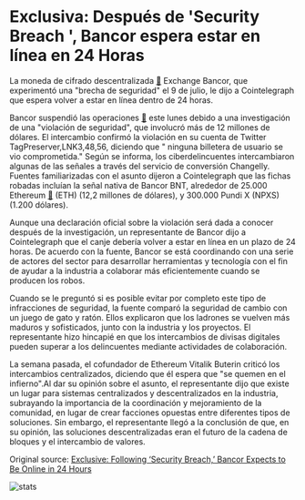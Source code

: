 # Exclusiva: Después de 'Security Breach ', Bancor espera estar en línea en 24 Horas

La moneda de cifrado descentralizada  [🔗](https://cointelegraph.com/tags/cryptocurrencies)  Exchange Bancor, que experimentó una "brecha de seguridad" el 9 de julio, le dijo a Cointelegraph que espera volver a estar en línea dentro de 24 horas.

Bancor suspendió las operaciones  [🔗](https://cointelegraph.com/news/decentralized-crypto-exchange-bancor-reports-security-breach-remains-down-for-maintenance)  este lunes debido a una investigación de una "violación de seguridad", que involucró más de 12 millones de dólares. El intercambio confirmó la violación en su cuenta de Twitter TagPreserver,LNK3,48,56, diciendo que " ninguna billetera de usuario se vio comprometida." Según se informa, los ciberdelincuentes intercambiaron algunas de las señales a través del servicio de conversión Changelly. Fuentes familiarizadas con el asunto dijeron a Cointelegraph que las fichas robadas incluían la señal nativa de Bancor BNT, alrededor de 25.000 Ethereum  [🔗](https://cointelegraph.com/ethereum-price-index)  (ETH) (12,2 millones de dólares), y 300.000 Pundi X (NPXS) (1.200 dólares).

Aunque una declaración oficial sobre la violación será dada a conocer después de la investigación, un representante de Bancor dijo a Cointelegraph que el canje debería volver a estar en línea en un plazo de 24 horas. De acuerdo con la fuente, Bancor se está coordinando con una serie de actores del sector para desarrollar herramientas y tecnología con el fin de ayudar a la industria a colaborar más eficientemente cuando se producen los robos.

Cuando se le preguntó si es posible evitar por completo este tipo de infracciones de seguridad, la fuente comparó la seguridad de cambio con un juego de gato y ratón. Ellos explicaron que los ladrones se vuelven más maduros y sofisticados, junto con la industria y los proyectos. El representante hizo hincapié en que los intercambios de divisas digitales pueden superar a los delincuentes mediante actividades de colaboración.

La semana pasada, el cofundador de Ethereum Vitalik Buterin criticó los intercambios centralizados, diciendo que él espera que "se quemen en el infierno".Al dar su opinión sobre el asunto, el representante dijo que existe un lugar para sistemas centralizados y descentralizados en la industria, subrayando la importancia de la coordinación y mejoramiento de la comunidad, en lugar de crear facciones opuestas entre diferentes tipos de soluciones. Sin embargo, el representante llegó a la conclusión de que, en su opinión, las soluciones descentralizadas eran el futuro de la cadena de bloques y el intercambio de valores.

Original source: [Exclusive: Following ‘Security Breach,’ Bancor Expects to Be Online in 24 Hours](https://cointelegraph.com/news/exclusive-following-security-breach-bancor-expects-to-be-online-in-24-hours)

![stats](https://c.statcounter.com/11760860/0/a89fa40b/1/ "stats")

